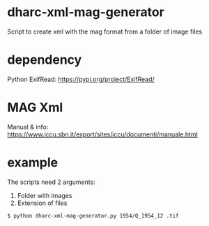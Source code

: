 # dharc-xml-mag-generator
Script to create xml with the mag format from a folder of image files

# dependency
Python ExifRead: https://pypi.org/project/ExifRead/

# MAG Xml
Manual & info: https://www.iccu.sbn.it/export/sites/iccu/documenti/manuale.html

# example
The scripts need 2 arguments:
1) Folder with images
2) Extension of files
```sh
$ python dharc-xml-mag-generator.py 1954/Q_1954_12 .tif
```
